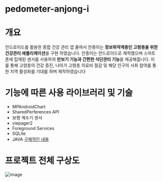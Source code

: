 ﻿# pedometer-anjong-i

# 개요
안드로이드를 활용한 종합 건강 관리 앱 줄여서 안종이는 **정보취약계층인 고령층을 위한 건강관리 애플리케이션**을 구현 하였습니다.
안종이는 안드로이드로 제작했으며 스마트폰에 탑재된 센서를 사용하여 **만보기 기능과 간편한 식단관리 기능**을 제공해줍니다.
이를 통해 고령층의 건강 증진, 나아가 고령층 의료비 절감 및 해당 인구의 사회 참여를 통한 지역 활성화를 기대를 하며 제작하였습니다


# 기능에 따른 사용 라이브러리 및 기술 
+ MPAndroidChart 
+ SharedPerferences API
+ 보행 계수기 센서
+ viepager2
+ Foreground Services
+ SQLite
+ JAVA
[구체적인 내용](https://github.com/sona1250aaa/pedometer-anjong-i/wiki/%EA%B8%B0%EB%8A%A5%EC%97%90-%EB%8C%80%ED%95%9C-%EA%B5%AC%EC%B2%B4%EC%A0%81%EC%9D%B8-%EB%82%B4%EC%9A%A9)









# 프로젝트 전체 구상도
![image](https://user-images.githubusercontent.com/96811668/227518596-b29db021-e036-4339-9bed-184143d89c1b.png)


